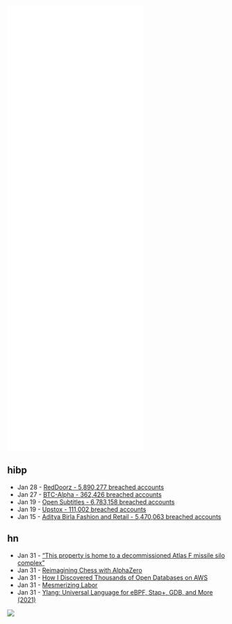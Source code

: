 ![Metrics](https://raw.githubusercontent.com/phixion/phixion/master/metrics.svg)

## hibp

<!--
for https://github.com/phixion/phixion/blob/main/.github/workflows/feeds.yml
-->
<!--START_SECTION:haveibeenpwnd-->
- Jan 28 - [RedDoorz - 5,890,277 breached accounts](https://haveibeenpwned.com/PwnedWebsites#RedDoorz)
- Jan 27 - [BTC-Alpha - 362,426 breached accounts](https://haveibeenpwned.com/PwnedWebsites#BTCAlpha)
- Jan 19 - [Open Subtitles - 6,783,158 breached accounts](https://haveibeenpwned.com/PwnedWebsites#OpenSubtitles)
- Jan 19 - [Upstox - 111,002 breached accounts](https://haveibeenpwned.com/PwnedWebsites#Upstox)
- Jan 15 - [Aditya Birla Fashion and Retail - 5,470,063 breached accounts](https://haveibeenpwned.com/PwnedWebsites#ABFRL)
<!--END_SECTION:haveibeenpwnd-->

## hn

<!--
for https://github.com/phixion/phixion/blob/main/.github/workflows/feeds.yml
-->
<!--START_SECTION:hn-->
- Jan 31 - [“This property is home to a decommissioned Atlas F missile silo complex”](https://www.zillow.com/homedetails/2432-Fair-Rd-Abilene-KS-67410/113177058_zpid/)
- Jan 31 - [Reimagining Chess with AlphaZero](https://cacm.acm.org/magazines/2022/2/258230-reimagining-chess-with-alphazero/fulltext)
- Jan 31 - [How I Discovered Thousands of Open Databases on AWS](https://infosecwriteups.com/how-i-discovered-thousands-of-open-databases-on-aws-764729aa7f32?gi=ba781482d685)
- Jan 31 - [Mesmerizing Labor](https://daily.jstor.org/mesmerizing-labor/)
- Jan 31 - [Ylang: Universal Language for eBPF, Stap+, GDB, and More (2021)](https://blog.openresty.com/en/ylang-intro-part4/)
<!--END_SECTION:hn-->

<!--
for https://yhype.me
-->
![](https://hit.yhype.me/github/profile?user_id=13013670)
